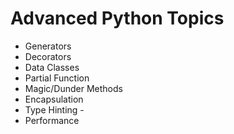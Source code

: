 # Advanced Python Topics
* Generators
* Decorators
* Data Classes
* Partial Function
* Magic/Dunder Methods
* Encapsulation
* Type Hinting      -
* Performance 
       
